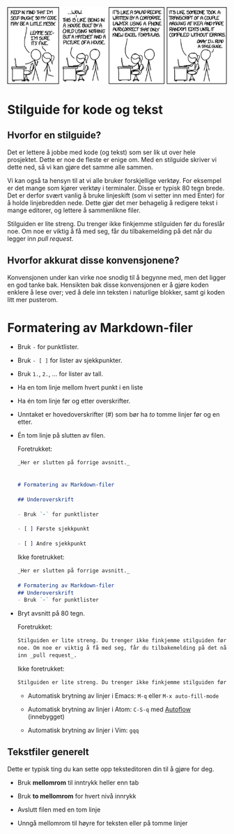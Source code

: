 
<a href="https://xkcd.com/1513/">
<img border="0" alt="Tegneserie fra XKCD om konvensjoner og koding" src="https://github.com/Oisov/oppgave-wiki/blob/master/images/konvensjoner/xkcd.png">
</a>


# Stilguide for kode og tekst

## Hvorfor en stilguide?

Det er lettere å jobbe med kode (og tekst) som ser lik ut over hele prosjektet.
Dette er noe de fleste er enige om. Med en stilguide skriver vi dette ned, så vi
kan gjøre det samme alle sammen.

Vi kan også ta hensyn til at vi alle bruker forskjellige verktøy. For eksempel
er det mange som kjører verktøy i terminaler. Disse er typisk 80 tegn brede. Det
er derfor svært vanlig å bruke linjeskift (som vi setter inn med Enter) for å
holde linjebredden nede. Dette gjør det mer behagelig å redigere tekst i mange
editorer, og lettere å sammenlikne filer.

Stilguiden er lite streng. Du trenger ikke finkjemme stilguiden før du foreslår
noe. Om noe er viktig å få med seg, får du tilbakemelding på det når du legger
inn _pull request_.

## Hvorfor akkurat disse konvensjonene?

Konvensjonen under kan virke noe snodig til å begynne med, men det ligger en god
tanke bak. Hensikten bak disse konvensjonen er å gjøre koden enklere å lese
over; ved å dele inn teksten i naturlige blokker, samt gi koden litt mer
pusterom.


# Formatering av Markdown-filer

- Bruk `-` for punktlister.

- Bruk `- [ ]` for lister av sjekkpunkter.

- Bruk `1.`, `2.`, ... for lister av tall.

- Ha en tom linje mellom hvert punkt i en liste

- Ha én tom linje før og etter overskrifter.

- Unntaket er hovedoverskrifter (#) som bør ha _to_ tomme linjer før og en etter.

- Én tom linje på slutten av filen.

  Foretrukket:

  ```markdown
  _Her er slutten på forrige avsnitt._


  # Formatering av Markdown-filer

  ## Underoverskrift

  - Bruk `-` for punktlister

  - [ ] Første sjekkpunkt

  - [ ] Andre sjekkpunkt

  ```

  Ikke foretrukket:

  ```markdown
  _Her er slutten på forrige avsnitt._

  # Formatering av Markdown-filer
  ## Underoverskrift
  - Bruk `-` for punktlister
  ```

- Bryt avsnitt på 80 tegn.

  Foretrukket:

  ```markdown
  Stilguiden er lite streng. Du trenger ikke finkjemme stilguiden før du foreslår
  noe. Om noe er viktig å få med seg, får du tilbakemelding på det når du legger
  inn _pull request_.
  ```

  Ikke foretrukket:

  ```markdown
  Stilguiden er lite streng. Du trenger ikke finkjemme stilguiden før du foreslår noe. Om noe er viktig å få med seg, får du tilbakemelding på det når du legger inn _pull request_.
  ```

  - Automatisk brytning av linjer i Emacs: `M-q` eller `M-x auto-fill-mode`

  - Automatisk brytning av linjer i Atom: `C-S-q` med
    [Autoflow](https://github.com/atom/autoflow) (innebygget)

  - Automatisk brytning av linjer i Vim: `gqq`

## Tekstfiler generelt

Dette er typisk ting du kan sette opp teksteditoren din til å gjøre for deg.

- Bruk **mellomrom** til inntrykk heller enn tab

- Bruk **to mellomrom** for hvert nivå innrykk

- Avslutt filen med en tom linje

- Unngå mellomrom til høyre for teksten eller på tomme linjer
